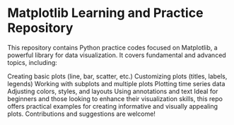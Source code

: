 # Matplotlib Learning and Practice Repository
This repository contains Python practice codes focused on Matplotlib, a powerful library for data visualization. It covers fundamental and advanced topics, including:

Creating basic plots (line, bar, scatter, etc.)
Customizing plots (titles, labels, legends)
Working with subplots and multiple plots
Plotting time series data
Adjusting colors, styles, and layouts
Using annotations and text
Ideal for beginners and those looking to enhance their visualization skills, this repo offers practical examples for creating informative and visually appealing plots. Contributions and suggestions are welcome!
